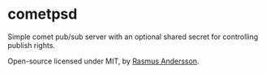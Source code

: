 # cometpsd

Simple comet pub/sub server with an optional shared secret for controlling publish rights.

Open-source licensed under MIT, by [Rasmus Andersson](http://hunch.se/).
